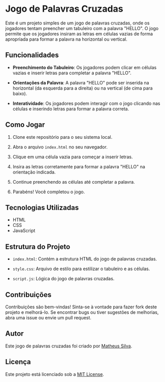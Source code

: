 # Jogo de Palavras Cruzadas

Este é um projeto simples de um jogo de palavras cruzadas, onde os jogadores tentam preencher um tabuleiro com a palavra "HELLO". O jogo permite que os jogadores insiram as letras em células vazias de forma apropriada para formar a palavra na horizontal ou vertical.

## Funcionalidades

- **Preenchimento do Tabuleiro**: Os jogadores podem clicar em células vazias e inserir letras para completar a palavra "HELLO".

- **Orientações da Palavra**: A palavra "HELLO" pode ser inserida na horizontal (da esquerda para a direita) ou na vertical (de cima para baixo).

- **Interatividade**: Os jogadores podem interagir com o jogo clicando nas células e inserindo letras para formar a palavra correta.

## Como Jogar

1. Clone este repositório para o seu sistema local.

2. Abra o arquivo `index.html` no seu navegador.

3. Clique em uma célula vazia para começar a inserir letras.

4. Insira as letras corretamente para formar a palavra "HELLO" na orientação indicada.

5. Continue preenchendo as células até completar a palavra.

6. Parabéns! Você completou o jogo.

## Tecnologias Utilizadas

- HTML
- CSS
- JavaScript

## Estrutura do Projeto

- `index.html`: Contém a estrutura HTML do jogo de palavras cruzadas.
  
- `style.css`: Arquivo de estilo para estilizar o tabuleiro e as células.

- `script.js`: Lógica do jogo de palavras cruzadas.

## Contribuições

Contribuições são bem-vindas! Sinta-se à vontade para fazer fork deste projeto e melhorá-lo. Se encontrar bugs ou tiver sugestões de melhorias, abra uma issue ou envie um pull request.

## Autor

Este jogo de palavras cruzadas foi criado por [Matheus Silva](https://github.com/matheussilvacydevs).

## Licença

Este projeto está licenciado sob a [MIT License](LICENSE).
